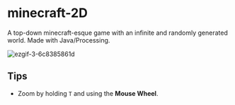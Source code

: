 # minecraft-2D
A top-down minecraft-esque game with an infinite and randomly generated world. Made with Java/Processing.

![ezgif-3-6c8385861d](https://github.com/akerfel/minecraft-2D/assets/45148959/94e0995a-d569-4ace-8449-1f432e0a2ca6)

## Tips
* Zoom by holding `T` and using the **Mouse Wheel**.
